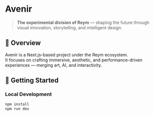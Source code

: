 # Avenir

> **The experimental division of Reym** — shaping the future through visual innovation, storytelling, and intelligent design.

## 🧠 Overview
Avenir is a Next.js-based project under the Reym ecosystem.  
It focuses on crafting immersive, aesthetic, and performance-driven experiences — merging art, AI, and interactivity.

## 🚀 Getting Started

### Local Development
```bash
npm install
npm run dev
